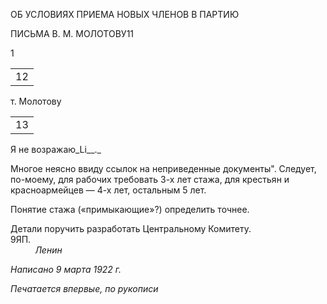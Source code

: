 ОБ УСЛОВИЯХ ПРИЕМА НОВЫХ ЧЛЕНОВ В ПАРТИЮ

ПИСЬМА В. М. МОЛОТОВУ11

1

  

|   |
|---|
|12|

т. Молотову

|   |
|---|
|13|

Я не возражаю_Li__._

Многое неясно ввиду ссылок на неприведенные документы". Следует, по-моему, для рабочих требовать 3-х лет стажа, для крестьян и красноармейцев — 4-х лет, осталь­ным 5 лет.

Понятие стажа («примыкающие»?) определить точнее.

Детали поручить разработать Центральному Комитету.  
9ЯП.                                                                                                                                 _Ленин_

  

_Написано 9 марта 1922 г._

  

_Печатается впервые,_ _по рукописи_